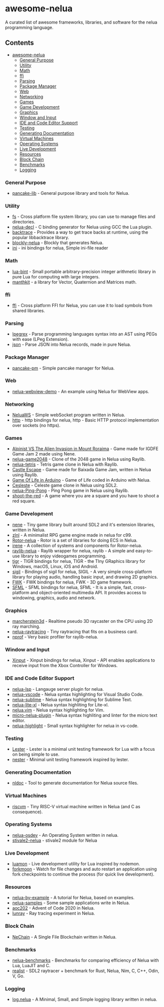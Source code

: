 # awesome-nelua
A curated list of awesome frameworks, libraries, and software for the nelua programming language.

## Contents
- [awesome-nelua](https://github.com/AKDev21/awesome-nelua)
    - [General Purpose](#general-purpose)
    - [Utility](#utility)
    - [Math](#math)
    - [ffi](#ffi)
    - [Parsing](#parsing)
    - [Package Manager](#package-manager)
    - [Web](#web)
    - [Networking](#networking)
    - [Games](#games)
    - [Game Development](#game-development)
    - [Graphics](#graphics)
    - [Window and Input](#window-and-Input)
    - [IDE and Code Editor Support](#ide-and-code-editor-support)
    - [Testing](#testing)
    - [Generating Documentation](#generating-documentation)
    - [Virtual Machines](#virtual-machines)
    - [Operating Systems](#operating-Systems)
    - [Live Development](#live-development)
    - [Resources](#resources)
    - [Block Chain](#block-chain)
    - [Benchmarks](#Benchmarks)
    - [Logging](#logging)

### General Purpose
- [pancake-lib](https://github.com/linkpy/pancake-lib) - General purpose library and tools for Nelua.

### Utility
- [fs](https://github.com/edubart/nelua-batteries) - Cross platform file system library, you can use to manage files and directories.
- [nelua-decl](https://github.com/edubart/nelua-decl) - C binding generator for Nelua using GCC the Lua plugin.
- [backtrace](https://github.com/edubart/nelua-batteries) - Provides a way to get trace backs at runtime, using the popular libbacktrace library.
- [blockly-nelua](https://github.com/Rabios/blockly-nelua) - Blockly that generates Nelua.
- [ini](https://github.com/Rabios/nelua-fun/tree/main/ini) - ini bindings for nelua, Simple ini-file reader

### Math
- [lua-bint](https://github.com/edubart/lua-bint) - Small portable arbitrary-precision integer arithmetic library in pure Lua for computing with large integers.
- [manthkit](https://github.com/Rabios/nelua-fun/tree/main/mathkit) - a library for Vector, Quaternion and Matrices math.

### ffi
- [ffi](https://github.com/edubart/nelua-batteries) - Cross platform FFI for Nelua, you can use it to load symbols from shared libraries.

### Parsing
- [lpegrex](https://github.com/edubart/lpegrex) - Parse programming languages syntax into an AST using PEGs with ease (LPeg Extension).
- [json](https://github.com/edubart/nelua-batteries) - Parse JSON into Nelua records, made in pure Nelua.

### Package Manager
- [pancake-pm](https://github.com/linkpy/pancake-pm) - Simple pancake manager for Nelua.

### Web
- [nelua-webview-demo](https://github.com/edubart/nelua-webview-demo) - An example using Nelua for WebView apps.

### Networking
- [NeluaWS](https://github.com/Elpersonn/NeluaWS/) - Simple webSocket program written in Nelua.
- [http](https://github.com/Rabios/nelua-fun/tree/main/http) - http bindings for nelua, http - Basic HTTP protocol implementation over sockets (no https).

### Games
- [Alpinist VS The Alien Invasion in Mount Roraima](https://github.com/Andre-LA/alpinist-vs-the-mount-roraima-alien-invasion) - Game made for IGDFE Game Jam 2 made using Nene.
- [nelua-game2048](https://github.com/edubart/nelua-game2048) - Clone of the 2048 game in Nelua using Raylib.
- [nelua-tetris](https://github.com/edubart/nelua-tetris) - Tetris game clone in Nelua with Raylib.
- [Castle Escape](https://github.com/Andre-LA/baixada-game-jam-game/) - Game made for Baixada Game Jam, written in Nelua using Raylib.
- [Game Of Life in Arduino](https://gist.github.com/edubart/4991c5dd51205288519419f7d438adcf) - Game of Life coded in Arduino with Nelua.
- [Cesleste](https://gist.github.com/edubart/a79bf78a249d1fff2b77728c260c7605) - Celeste game clone in Nelua using SDL2.
- [nelua-Ping-Pong](https://github.com/AKDev21/nelua-ping-pong) - Ping Pong game in Nelua using Raylib.
- [shoot-the-red](https://github.com/Elpersonn/shoot-the-red) - A game where you are a square and you have to shoot a red square.

### Game Development
- [nene](https://github.com/Andre-LA/nene) - Tiny game library built around SDL2 and it's extension libraries, written in Nelua.
- [zlnl](https://github.com/darltrash/zlnl) - A minimalist RPG game engine made in nelua for c99.
- [Rotor-nelua](https://github.com/Andre-LA/Rotor-nelua-mirror) - Rotor is a set of libraries for doing ECS in Nelua.
- [irene](https://github.com/Andre-LA/irene) - A collection of systems and components for Rotor-nelua.
- [raylib-nelua](https://github.com/Andre-LA/raylib-nelua) - Raylib wrapper for nelua, raylib - A simple and easy-to-use library to enjoy videogames programming.
- [tigr](https://github.com/Rabios/nelua-fun/tree/main/tigr) - TIGR bindings for nelua, TIGR - the TIny GRaphics library for Windows, macOS, Linux, iOS and Android.
- [sigil](https://github.com/Rabios/nelua-fun/tree/main/sigil) - Bindings of sigil for nelua, SIGIL - A very simple cross-platform library for playing audio, handling basic input, and drawing 2D graphics.
- [FWK](https://github.com/Rabios/nelua-fun/tree/main/fwk) - FWK bindings for nelua, FWK - 3D game framework.
- [SFML](https://github.com/Rabios/nelua-fun/tree/main/csfml) - SFML bindings for nelua, SFML - It is a simple, fast, cross-platform and object-oriented multimedia API. It provides access to windowing, graphics, audio and network.

### Graphics
- [marcherstein3d](https://github.com/edubart/marcherstein3d) - Realtime pseudo 3D raycaster on the CPU using 2D ray marching.
- [nelua-raytracing](https://github.com/Andre-LA/nelua-raytracing-card-mirror) - Tiny raytracing that fits on a business card.
- [nprof](https://github.com/Andre-LA/nprof) - Very basic profiler for raylib-nelua.

### Window and Input
- [Xinput](https://github.com/Rabios/nelua-fun/tree/main/xinput) - Xinput bindings for nelua, Xinput - API enables applications to receive input from the Xbox Controller for Windows.

### IDE and Code Editor Support
- [nelua-lsp](https://github.com/codehz/nelua-lsp) - Langauge server plugin for nelua.
- [nelua-vscode](https://github.com/edubart/nelua-vscode) - Nelua syntax highlighting for Visual Studio Code.
- [nelua-sublime](https://github.com/edubart/nelua-sublime) - Nelua syntax highlighting for Sublime Text.
- [nelua-lite-xl](https://gist.github.com/Andre-LA/2f56f69bc7b3ac9042534bb2c831639b) - Nelua syntax highliting for Lite-xl.
- [nelua.vim](https://github.com/stefanos82/nelua.vim) - Nelua syntax highlighting for Vim.
- [micro-nelua-plugin](https://github.com/leapofazzam123/micro-nelua-plugin) - Nelua syntax highliting and linter for the micro text editor.
- [nelua-highlight](https://github.com/Enter1he/nelua-highlight) - Small syntax highlighter for nelua in vs-code.

### Testing
- [Lester](https://github.com/edubart/lester) - Lester is a minimal unit testing framework for Lua with a focus on being simple to use.
- [nester](https://github.com/edubart/nelua-batteries) - Minimal unit testing framework inspired by lester.

### Generating Documentation
- [nldoc](https://github.com/edubart/nldoc) - Tool to generate documentation for Nelua source files.

### Virtual Machines
- [riscvm](https://github.com/edubart/riscvm) - Tiny RISC-V virtual machine written in Nelua (and C as consequence).

### Operating Systems
- [nelua-osdev](https://github.com/radgeRayden/nelua-osdev-barebones) - An Operating System written in nelua.
- [stivale2-nelua](https://github.com/leapofazzam123/stivale2-nelua) - stivale2 module for Nelua

### Live Development
- [luamon](https://github.com/edubart/luamon) - Live development utility for Lua inspired by nodemon.
- [forkmoon](https://github.com/edubart/forkmon) - Watch for file changes and auto restart an application using fork checkpoints to continue the process (for quick live development).

### Resources
- [nelua-by-example](https://github.com/nelua-by-example) - A tutorial for Nelua, based on examples.
- [nelua-samples](https://github.com/edubart/nelua-samples) - Some sample applications write in Nelua.
- [aoc202](https://github.com/edubart/aoc2020) - Advent of Code 2020 in Nelua.
- [lunray](https://github.com/edubart/lunray) - Ray tracing experiment in Nelua.

### Block Chain
- [NeChain](https://github.com/AliChraghi/NeChain) - A Single File Blockchain written in Nelua.

### Benchmarks
- [nelua-benchmarks](https://github.com/edubart/nelua-benchmarks) - Benchmarks for comparing efficiency of Nelua with Lua, LuaJIT and C.
- [realist](https://github.com/nsauzede/realist) - SDL2 raytracer + benchmark for Rust, Nelua, Nim, C, C++, Odin, V, Go.

### Logging
- [log.nelua](https://github.com/AKDev21/log.nelua) - A Minimal, Small, and Simple logging library written in nelua.
